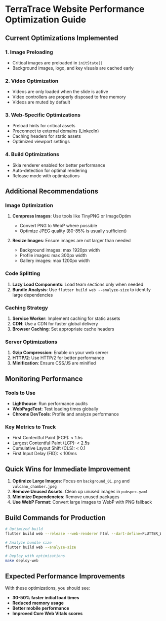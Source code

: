 # TerraTrace Website Performance Optimization Guide

## Current Optimizations Implemented

### 1. Image Preloading
- Critical images are preloaded in `initState()`
- Background images, logo, and key visuals are cached early

### 2. Video Optimization
- Videos are only loaded when the slide is active
- Video controllers are properly disposed to free memory
- Videos are muted by default

### 3. Web-Specific Optimizations
- Preload hints for critical assets
- Preconnect to external domains (LinkedIn)
- Caching headers for static assets
- Optimized viewport settings

### 4. Build Optimizations
- Skia renderer enabled for better performance
- Auto-detection for optimal rendering
- Release mode with optimizations

## Additional Recommendations

### Image Optimization
1. **Compress Images**: Use tools like TinyPNG or ImageOptim
   - Convert PNG to WebP where possible
   - Optimize JPEG quality (80-85% is usually sufficient)

2. **Resize Images**: Ensure images are not larger than needed
   - Background images: max 1920px width
   - Profile images: max 300px width
   - Gallery images: max 1200px width

### Code Splitting
1. **Lazy Load Components**: Load team sections only when needed
2. **Bundle Analysis**: Use `flutter build web --analyze-size` to identify large dependencies

### Caching Strategy
1. **Service Worker**: Implement caching for static assets
2. **CDN**: Use a CDN for faster global delivery
3. **Browser Caching**: Set appropriate cache headers

### Server Optimizations
1. **Gzip Compression**: Enable on your web server
2. **HTTP/2**: Use HTTP/2 for better performance
3. **Minification**: Ensure CSS/JS are minified

## Monitoring Performance

### Tools to Use
- **Lighthouse**: Run performance audits
- **WebPageTest**: Test loading times globally
- **Chrome DevTools**: Profile and analyze performance

### Key Metrics to Track
- First Contentful Paint (FCP): < 1.5s
- Largest Contentful Paint (LCP): < 2.5s
- Cumulative Layout Shift (CLS): < 0.1
- First Input Delay (FID): < 100ms

## Quick Wins for Immediate Improvement

1. **Optimize Large Images**: Focus on `background_01.png` and `vulcano_chamber.jpeg`
2. **Remove Unused Assets**: Clean up unused images in `pubspec.yaml`
3. **Minimize Dependencies**: Remove unused packages
4. **Use WebP Format**: Convert large images to WebP with PNG fallback

## Build Commands for Production

```bash
# Optimized build
flutter build web --release --web-renderer html --dart-define=FLUTTER_WEB_USE_SKIA=true

# Analyze bundle size
flutter build web --analyze-size

# Deploy with optimizations
make deploy-web
```

## Expected Performance Improvements

With these optimizations, you should see:
- **30-50% faster initial load times**
- **Reduced memory usage**
- **Better mobile performance**
- **Improved Core Web Vitals scores** 
